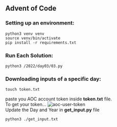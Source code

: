 ## Advent of Code


### Setting up an environment:
```
python3 venv venv
source venv/bin/activate
pip install -r requirements.txt
```

### Run Each Solution:
```
python3 /2022/day03/03.py
```

### Downloading inputs of a specific day:
```
touch token.txt
```
paste you AOC account token inside **token.txt** file.  
To get your token...
![aoc-user-token](https://github.com/YousraMashkoor/AdventOfCode/images/aoc-token.png)  
Update the Day and Year in **get_input.py** file
```
python3 ./get_input.txt
```


